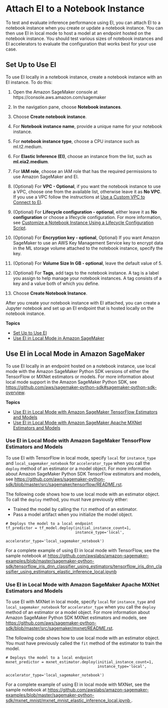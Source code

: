 # Attach EI to a Notebook Instance<a name="ei-notebook-instance"></a>

To test and evaluate inference performance using EI, you can attach EI to a notebook instance when you create or update a notebook instance\. You can then use EI in local mode to host a model at an endpoint hosted on the notebook instance\. You should test various sizes of notebook instances and EI accelerators to evaluate the configuration that works best for your use case\.

## Set Up to Use EI<a name="ei-notebook-instance-console"></a>

To use EI locally in a notebook instance, create a notebook instance with an EI instance\. To do this:

1. Open the Amazon SageMaker console at https://console\.aws\.amazon\.com/sagemaker

1. In the navigation pane, choose **Notebook instances**\.

1. Choose **Create notebook instance**\.

1. For **Notebook instance name**, provide a unique name for your notebook instance\.

1. For **notebook instance type**, choose a CPU instance such as ml\.t2\.medium\.

1. For **Elastic Inference \(EI\)**, choose an instance from the list, such as **ml\.eia2\.medium**\.

1. For **IAM role**, choose an IAM role that has the required permissions to use Amazon SageMaker and EI\.

1. \(Optional\) For **VPC \- Optional**, if you want the notebook instance to use a VPC, choose one from the available list, otherwise leave it as **No VPC**\. If you use a VPC follow the instructions at [Use a Custom VPC to Connect to EI](ei-setup.md#ei-setup-custom-vpc)\.

1. \(Optional\) For **Lifecycle configuration \- optional**, either leave it as **No configuration** or choose a lifecycle configuration\. For more information, see [Customize a Notebook Instance Using a Lifecycle Configuration Script](notebook-lifecycle-config.md)\.

1. \(Optional\) For **Encryption key \- optional**, Optional\) If you want Amazon SageMaker to use an AWS Key Management Service key to encrypt data in the ML storage volume attached to the notebook instance, specify the key\.

1. \(Optional\) For **Volume Size In GB \- optional**, leave the default value of 5\.

1. \(Optional\) For **Tags**, add tags to the notebook instance\. A tag is a label you assign to help manage your notebook instances\. A tag consists of a key and a value both of which you define\.

1. Choose **Create Notebook Instance**\.

After you create your notebook instance with EI attached, you can create a Jupyter notebook and set up an EI endpoint that is hosted locally on the notebook instance\.

**Topics**
+ [Set Up to Use EI](#ei-notebook-instance-console)
+ [Use EI in Local Mode in Amazon SageMaker](#ei-notebook-instance-local)

## Use EI in Local Mode in Amazon SageMaker<a name="ei-notebook-instance-local"></a>

To use EI locally in an endpoint hosted on a notebook instance, use local mode with the Amazon SageMaker Python SDK versions of either the TensorFlow or MXNet estimators or models\. For more information about local mode support in the Amazon SageMaker Python SDK, see [https://github\.com/aws/sagemaker\-python\-sdk\#sagemaker\-python\-sdk\-overview](https://github.com/aws/sagemaker-python-sdk#sagemaker-python-sdk-overview)\.

**Topics**
+ [Use EI in Local Mode with Amazon SageMaker TensorFlow Estimators and Models](#ei-notebook-instance-local-tensorflow)
+ [Use EI in Local Mode with Amazon SageMaker Apache MXNet Estimators and Models](#ei-notebook-instance-local-mxnet)

### Use EI in Local Mode with Amazon SageMaker TensorFlow Estimators and Models<a name="ei-notebook-instance-local-tensorflow"></a>

To use EI with TensorFlow in local mode, specify `local` for `instance_type` and `local_sagemaker_notebook` for `accelerator_type` when you call the `deploy` method of an estimator or a model object\. For more information about Amazon SageMaker Python SDK TensorFlow estimators and models, see [https://github\.com/aws/sagemaker\-python\-sdk/blob/master/src/sagemaker/tensorflow/README\.rst](https://github.com/aws/sagemaker-python-sdk/blob/master/src/sagemaker/tensorflow/README.rst)\.

The following code shows how to use local mode with an estimator object\. To call the `deploy` method, you must have previously either:
+ Trained the model by calling the `fit` method of an estimator\.
+ Pass a model artifact when you initialize the model object\.

```
# Deploys the model to a local endpoint
tf_predictor = tf_model.deploy(initial_instance_count=1,
                               instance_type='local',
                               accelerator_type='local_sagemaker_notebook')
```

For a complete example of using EI in local mode with TensorFlow, see the sample notebook at [https://github\.com/awslabs/amazon\-sagemaker\-examples/blob/master/sagemaker\-python\-sdk/tensorflow\_iris\_dnn\_classifier\_using\_estimators/tensorflow\_iris\_dnn\_classifier\_using\_estimators\_elastic\_inference\_local\.ipynb ](https://github.com/awslabs/amazon-sagemaker-examples/blob/master/sagemaker-python-sdk/tensorflow_iris_dnn_classifier_using_estimators/tensorflow_iris_dnn_classifier_using_estimators_elastic_inference_local.ipynb) 

### Use EI in Local Mode with Amazon SageMaker Apache MXNet Estimators and Models<a name="ei-notebook-instance-local-mxnet"></a>

To use EI with MXNet in local mode, specify `local` for `instance_type` and `local_sagemaker_notebook` for `accelerator_type` when you call the `deploy` method of an estimator or a model object\. For more information about Amazon SageMaker Python SDK MXNet estimators and models, see [https://github\.com/aws/sagemaker\-python\-sdk/blob/master/src/sagemaker/mxnet/README\.rst](https://github.com/aws/sagemaker-python-sdk/blob/master/src/sagemaker/mxnet/README.rst)\. 

The following code shows how to use local mode with an estimator object\. You must have previously called the `fit` method of the estimator to train the model\.

```
# Deploys the model to a local endpoint
mxnet_predictor = mxnet_estimator.deploy(initial_instance_count=1,
                                         instance_type='local',
                                         accelerator_type='local_sagemaker_notebook')
```

For a complete example of using EI in local mode with MXNet, see the sample notebook at [https://github\.com/awslabs/amazon\-sagemaker\-examples/blob/master/sagemaker\-python\-sdk/mxnet\_mnist/mxnet\_mnist\_elastic\_inference\_local\.ipynb ](https://github.com/awslabs/amazon-sagemaker-examples/blob/master/sagemaker-python-sdk/mxnet_mnist/mxnet_mnist_elastic_inference_local.ipynb)\.